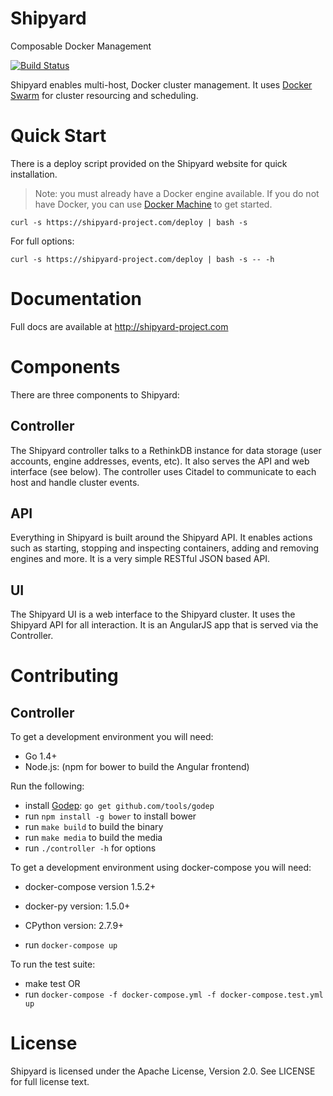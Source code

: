 # Shipyard
Composable Docker Management

[![Build Status](https://travis-ci.org/shipyard/shipyard.svg?branch=master)](https://travis-ci.org/shipyard/shipyard)

Shipyard enables multi-host, Docker cluster management.  It uses [Docker Swarm](https://docs.docker.com/swarm) for cluster resourcing and scheduling.

# Quick Start
There is a deploy script provided on the Shipyard website for quick
installation.

> Note: you must already have a Docker engine available.  If you do not have
Docker, you can use [Docker Machine](https://github.com/docker/machine) to
get started.

```
curl -s https://shipyard-project.com/deploy | bash -s
```

For full options:

```
curl -s https://shipyard-project.com/deploy | bash -s -- -h
```

# Documentation
Full docs are available at http://shipyard-project.com

# Components
There are three components to Shipyard:

## Controller
The Shipyard controller talks to a RethinkDB instance for data storage (user accounts, engine addresses, events, etc).  It also serves the API and web interface (see below).  The controller uses Citadel to communicate to each host and handle cluster events.

## API
Everything in Shipyard is built around the Shipyard API.  It enables actions such as starting, stopping and inspecting containers, adding and removing engines and more.  It is a very simple RESTful JSON based API.

## UI
The Shipyard UI is a web interface to the Shipyard cluster.  It uses the Shipyard API for all interaction.  It is an AngularJS app that is served via the Controller.

# Contributing

## Controller
To get a development environment you will need:

* Go 1.4+
* Node.js: (npm for bower to build the Angular frontend)

Run the following:

* install [Godep](https://github.com/tools/godep): `go get github.com/tools/godep`
* run `npm install -g bower` to install bower
* run `make build` to build the binary
* run `make media` to build the media
* run `./controller -h` for options

To get a development environment using docker-compose you will need:

* docker-compose version 1.5.2+
* docker-py version: 1.5.0+
* CPython version: 2.7.9+

* run `docker-compose up`

To run the test suite:

* make test
OR
* run `docker-compose -f docker-compose.yml -f docker-compose.test.yml up`

# License
Shipyard is licensed under the Apache License, Version 2.0. See LICENSE for full license text.

